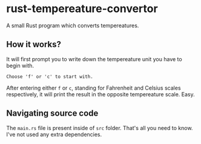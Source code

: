 # rust-tempereature-convertor

A small Rust program which converts tempereatures.

## How it works?

It will first prompt you to write down the tempereature unit you have to begin with. 
```
Choose 'f' or 'c' to start with.
```
After entering either `f` or `c`, standing for Fahrenheit and Celsius scales respectively, it will print the result in the opposite tempereature scale. Easy.

## Navigating source code

The `main.rs` file is present inside of `src` folder. That's all you need to know. I've not used any extra dependencies. 
